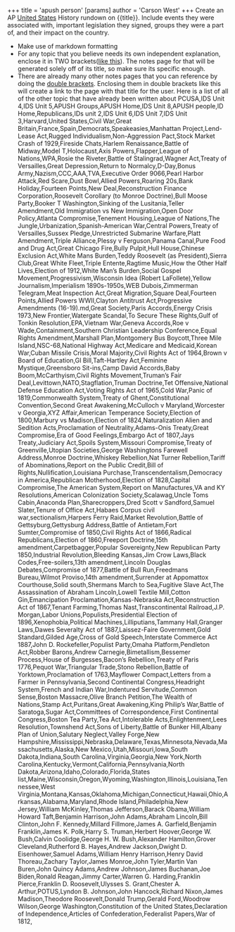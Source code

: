 +++
 title = 'apush person'
[params]
	author = 'Carson West'
+++
Create an AP [United States](./../united-states/) History rundown on {{title}}. Include events they were associated with, important legislation they signed, groups they were a part of, and their impact on the country.

- Make use of markdown formatting
- For any topic that you believe needs its own independent explanation, enclose it in TWO brackets([like this](./../like-this/)). The notes page for that will be generated solely off of its title, so make sure its specific enough.
- There are already many other notes pages that you can reference by doing the [double brackets](./../double-brackets/). Enclosing them in double brackets like this will create a link to the page with that title for the user. Here is a list of all of the other topic that have already been written about
PCUSA,IDS Unit 4,IDS Unit 5,APUSH Groups,APUSH Home,IDS Unit 8,APUSH people,ID Home,Republicans,IDs unit 2,IDS Unit 6,IDS Unit 7,IDS Unit 3,Harvard,United States,Civil War,Great Britain,France,Spain,Democrats,Speakeasies,Manhattan Project,Lend-Lease Act,Rugged Individualism,Non-Aggression Pact,Stock Market Crash of 1929,Fireside Chats,Harlem Renaissance,Battle of Midway,Model T,Holocaust,Axis Powers,Flapper,League of Nations,WPA,Rosie the Riveter,Battle of Stalingrad,Wagner Act,Treaty of Versailles,Great Depression,Return to Normalcy,D-Day,Bonus Army,Nazism,CCC,AAA,TVA,Executive Order 9066,Pearl Harbor Attack,Red Scare,Dust Bowl,Allied Powers,Roaring 20s,Bank Holiday,Fourteen Points,New Deal,Reconstruction Finance Corporation,Roosevelt Corollary (to Monroe Doctrine),Bull Moose Party,Booker T Washington,Sinking of the Lusitania,Teller Amendment,Old Immigration vs New Immigration,Open Door Policy,Atlanta Compromise,Tenement Housing,League of Nations,The Jungle,Urbanization,Spanish-American War,Central Powers,Treaty of Versailles,Sussex Pledge,Unrestricted Submarine Warfare,Platt Amendment,Triple Alliance,Plessy v Ferguson,Panama Canal,Pure Food and Drug Act,Great Chicago Fire,Bully Pulpit,Hull House,Chinese Exclusion Act,White Mans Burden,Teddy Roosevelt (as President),Sierra Club,Great White Fleet,Triple Entente,Ragtime Music,How the Other Half Lives,Election of 1912,White Man’s Burden,Social Gospel Movement,Progressivism,Wisconsin Idea (Robert LaFollete),Yellow Journalism,Imperialism 1890s-1950s,WEB Dubois,Zimmerman Telegram,Meat Inspection Act,Great Migration,Square Deal,Fourteen Points,Allied Powers WWII,Clayton Antitrust Act,Progressive Amendments (16-19).md,Great Society,Paris Accords,Energy Crisis 1973,New Frontier,Watergate Scandal,To Secure These Rights,Gulf of Tonkin Resolution,EPA,Vietnam War,Geneva Accords,Roe v Wade,Containment,Southern Christian Leadership Conference,Equal Rights Amendment,Marshall Plan,Montgomery Bus Boycott,Three Mile Island,NSC-68,National Highway Act,Medicare and Medicaid,Korean War,Cuban Missile Crisis,Moral Majority,Civil Rights Act of 1964,Brown v Board of Education,GI Bill,Taft-Hartley Act,Feminine Mystique,Greensboro Sit-ins,Camp David Accords,Baby Boom,McCarthyism,Civil Rights Movement,Truman’s Fair Deal,Levittown,NATO,Stagflation,Truman Doctrine,Tet Offensive,National Defense Education Act,Voting Rights Act of 1965,Cold War,Panic of 1819,Commonwealth System,Treaty of Ghent,Constitutional Convention,Second Great Awakening,McCulloch v Maryland,Worcester v Georgia,XYZ Affair,American Temperance Society,Election of 1800,Marbury vs Madison,Election of 1824,Naturalization Alien and Sedition Acts,Proclamation of Neutrality,Adams-Onis Treaty,Great Compromise,Era of Good Feelings,Embargo Act of 1807,Jays Treaty,Judiciary Act,Spoils System,Missouri Compromise,Treaty of Greenville,Utopian Societies,George Washingtons Farewell Address,Monroe Doctrine,Whiskey Rebellion,Nat Turner Rebellion,Tariff of Abominations,Report on the Public Credit,Bill of Rights,Nullification,Louisiana Purchase,Transcendentalism,Democracy in America,Republican Motherhood,Election of 1828,Capital Compromise,The American System,Report on Manufactures,VA and KY Resolutions,American Colonization Society,Scalawag,Uncle Toms Cabin,Anaconda Plan,Sharecroppers,Dred Scott v Sandford,Samuel Slater,Tenure of Office Act,Habaes Corpus civil war,sectionalism,Harpers Ferry Raid,Market Revolution,Battle of Gettsyburg,Gettysburg Address,Battle of Antietam,Fort Sumter,Compromise of 1850,Civil Rights Act of 1866,Radical Republicans,Election of 1860,Freeport Doctrine,15th amendment,Carpetbagger,Popular Sovereignty,New Republican Party 1850,Industrial Revolution,Bleeding Kansas,Jim Crow Laws,Black Codes,Free-soilers,13th amendment,Lincoln Douglas Debates,Compromise of 1877,Battle of Bull Run,Freedmans Bureau,Wilmot Proviso,14th amendment,Surrender at Appomattox Courthouse,Solid south,Shermans March to Sea,Fugitive Slave Act,The Assassination of Abraham Lincoln,Lowell Textile Mill,Cotton Gin,Emancipation Proclamation,Kansas-Nebraska Act,Reconstruction Act of 1867,Tenant Farming,Thomas Nast,Transcontinental Railroad,J.P. Morgan,Labor Unions,Populists,Presidential Election of 1896,Xenophobia,Political Machines,Lilliputians,Tammany Hall,Granger Laws,Dawes Severalty Act of 1887,Laissez-Faire Government,Gold Standard,Gilded Age,Cross of Gold Speech,Interstate Commerce Act 1887,John D. Rockefeller,Populist Party,Omaha Platform,Pendleton Act,Robber Barons,Andrew Carnegie,Bimetallism,Bessemer Process,House of Burgesses,Bacon’s Rebellion,Treaty of Paris 1776,Pequot War,Triangular Trade,Stono Rebellion,Battle of Yorktown,Proclamation of 1763,Mayflower Compact,Letters from a Farmer in Pennsylvania,Second Continental Congress,Headright System,French and Indian War,Indentured Servitude,Common Sense,Boston Massacre,Olive Branch Petition,The Wealth of Nations,Stamp Act,Puritans,Great Awakening,King Philip’s War,Battle of Saratoga,Sugar Act,Committees of Correspondence,First Continental Congress,Boston Tea Party,Tea Act,Intolerable Acts,Enlightenment,Lees Resolution,Townshend Act,Sons of Liberty,Battle of Bunker Hill,Albany Plan of Union,Salutary Neglect,Valley Forge,New Hampshire,Mississippi,Nebraska,Delaware,Texas,Minnesota,Nevada,Massachusetts,Alaska,New Mexico,Utah,Missouri,Iowa,South Dakota,Indiana,South Carolina,Virginia,Georgia,New York,North Carolina,Kentucky,Vermont,California,Pennsylvania,North Dakota,Arizona,Idaho,Colorado,Florida,States list,Maine,Wisconsin,Oregon,Wyoming,Washington,Illinois,Louisiana,Tennessee,West Virginia,Montana,Kansas,Oklahoma,Michigan,Connecticut,Hawaii,Ohio,Arkansas,Alabama,Maryland,Rhode Island,Philadelphia,New Jersey,William McKinley,Thomas Jefferson,Barack Obama,William Howard Taft,Benjamin Harrison,John Adams,Abraham Lincoln,Bill Clinton,John F. Kennedy,Millard Fillmore,James A. Garfield,Benjamin Franklin,James K. Polk,Harry S. Truman,Herbert Hoover,George W. Bush,Calvin Coolidge,George H. W. Bush,Alexander Hamilton,Grover Cleveland,Rutherford B. Hayes,Andrew Jackson,Dwight D. Eisenhower,Samuel Adams,William Henry Harrison,Henry David Thoreau,Zachary Taylor,James Monroe,John Tyler,Martin Van Buren,John Quincy Adams,Andrew Johnson,James Buchanan,Joe Biden,Ronald Reagan,Jimmy Carter,Warren G. Harding,Franklin Pierce,Franklin D. Roosevelt,Ulysses S. Grant,Chester A. Arthur,POTUS,Lyndon B. Johnson,John Hancock,Richard Nixon,James Madison,Theodore Roosevelt,Donald Trump,Gerald Ford,Woodrow Wilson,George Washington,Constitution of the United States,Declaration of Independence,Articles of Confederation,Federalist Papers,War of 1812,